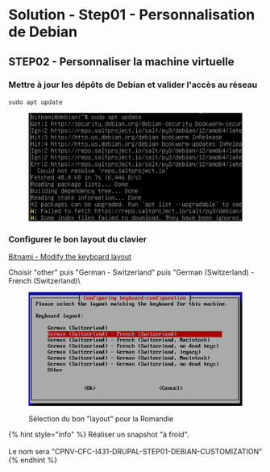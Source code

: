 # Solution - Step01 - Personnalisation de Debian

## STEP02 - Personnaliser la machine virtuelle

### Mettre à jour les dépôts de Debian et valider l'accès au réseau

```
sudo apt update
```

<figure><img src="../../.gitbook/assets/image (18).png" alt=""><figcaption></figcaption></figure>

### Configurer le bon layout du clavier

[Bitnami - Modify the keyboard layout](https://docs.bitnami.com/virtual-machine/faq/configuration/configure-keyboard/)

Choisir "other" puis "German - Switzerland" puis "German (Switzerland) - French (Switzerland)\


<figure><img src="../../.gitbook/assets/image (14).png" alt=""><figcaption><p>Sélection du bon "layout" pour la Romandie</p></figcaption></figure>

{% hint style="info" %}
Réaliser un snapshot "à froid". \
\
Le nom sera "CPNV-CFC-I431-DRUPAL-STEP01-DEBIAN-CUSTOMIZATION"
{% endhint %}

